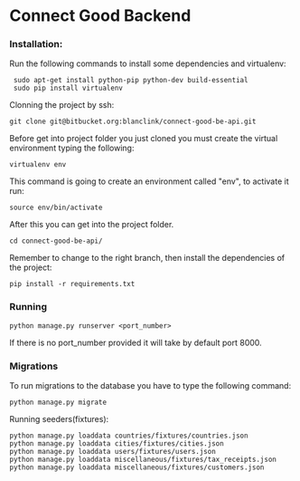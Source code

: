 # Connect Good Backend

### Installation: ###

Run the following commands to install some dependencies and virtualenv:

     sudo apt-get install python-pip python-dev build-essential
     sudo pip install virtualenv

Clonning the project by ssh:

    git clone git@bitbucket.org:blanclink/connect-good-be-api.git

Before get into project folder you just cloned you must create the virtual environment typing the following:

    virtualenv env

This command is going to create an environment called "env", to activate it run:

    source env/bin/activate

After this you can get into the project folder.

    cd connect-good-be-api/

Remember to change to the right branch, then install the dependencies of the project:

    pip install -r requirements.txt

### Running ###

    python manage.py runserver <port_number>

If there is no port_number provided it will take by default port 8000.

### Migrations ###

To run migrations to the database you have to type the following command:

    python manage.py migrate

Running seeders(fixtures):

    python manage.py loaddata countries/fixtures/countries.json
    python manage.py loaddata cities/fixtures/cities.json
    python manage.py loaddata users/fixtures/users.json
    python manage.py loaddata miscellaneous/fixtures/tax_receipts.json
    python manage.py loaddata miscellaneous/fixtures/customers.json